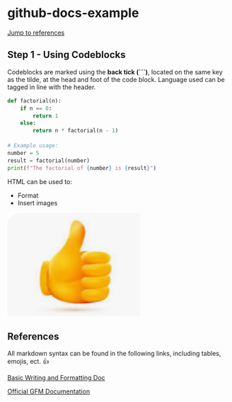 # github-docs-example

[Jump to references](#references)

## Step 1 - Using Codeblocks

Codeblocks are marked using the **back tick (```)**, located on the same key as the tilde, at the head and foot of the code block. Language used can be tagged in line with the header.

``` python
def factorial(n):
    if n == 0:
        return 1
    else:
        return n * factorial(n - 1)

# Example usage:
number = 5
result = factorial(number)
print(f"The factorial of {number} is {result}")

```

HTML can be used to:

* Format
* Insert images

<img width=300px src="https://github.com/Moosequatch/github-docs-example/blob/main/Screenshot%202023-09-23%20134842.png?raw=true">

## References

All markdown syntax can be found in the following links, including tables, emojis, ect. :thumbsup:

[Basic Writing and Formatting Doc](https://docs.github.com/en/get-started/writing-on-github/getting-started-with-writing-and-formatting-on-github/basic-writing-and-formatting-syntax)

[Official GFM Documentation](https://github.github.com/gfm/)

